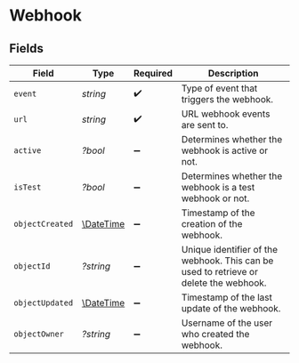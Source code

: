 # Webhook


## Fields

| Field                                                                                 | Type                                                                                  | Required                                                                              | Description                                                                           |
| ------------------------------------------------------------------------------------- | ------------------------------------------------------------------------------------- | ------------------------------------------------------------------------------------- | ------------------------------------------------------------------------------------- |
| `event`                                                                               | *string*                                                                              | :heavy_check_mark:                                                                    | Type of event that triggers the webhook.                                              |
| `url`                                                                                 | *string*                                                                              | :heavy_check_mark:                                                                    | URL webhook events are sent to.                                                       |
| `active`                                                                              | *?bool*                                                                               | :heavy_minus_sign:                                                                    | Determines whether the webhook is active or not.                                      |
| `isTest`                                                                              | *?bool*                                                                               | :heavy_minus_sign:                                                                    | Determines whether the webhook is a test webhook or not.                              |
| `objectCreated`                                                                       | [\DateTime](https://www.php.net/manual/en/class.datetime.php)                         | :heavy_minus_sign:                                                                    | Timestamp of the creation of the webhook.                                             |
| `objectId`                                                                            | *?string*                                                                             | :heavy_minus_sign:                                                                    | Unique identifier of the webhook. This can be used to retrieve or delete the webhook. |
| `objectUpdated`                                                                       | [\DateTime](https://www.php.net/manual/en/class.datetime.php)                         | :heavy_minus_sign:                                                                    | Timestamp of the last update of the webhook.                                          |
| `objectOwner`                                                                         | *?string*                                                                             | :heavy_minus_sign:                                                                    | Username of the user who created the webhook.                                         |